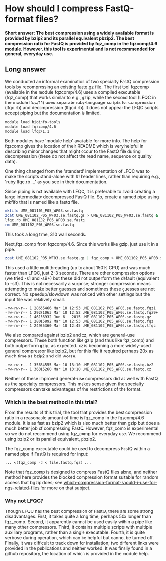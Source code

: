 # How should I compress FastQ-format files?

**Short answer: The best compression using a widely available format is provided by bzip2 and its parallel equivalent pbzip2. The best compression ratio for FastQ is provided by fqz_comp in the fqzcomp/4.6 module.  However, this tool is experimental and is not recommended for general, everyday use.**

## Long answer

We conducted an informal examination of two specialty FastQ compression tools by recompressing an existing fastq.gz file. The first tool fqzcomp (available in the module fqzcomp/4.6) uses a compiled executable (fqz_comp) that works similar to e.g., gzip, while the second tool (LFQC in the module lfqc/1.1) uses separate ruby-language scripts for compression (lfqc.rb) and decompression (lfqcd.rb). It does not appear the LFQC scripts accept piping but the documentation is limited.

```bash
module load bioinfo-tools
module load fqzcomp/4.6
module load lfqc/1.1
```

Both modules have 'module help' available for more info. The help for fqzcomp gives the location of their README which is very helpful in describing minor changes that might occur to the FastQ file during decompression (these do not affect the read name, sequence or quality data).

One thing changed from the 'standard' implementation of LFQC was to make the scripts stand-alone with #! header lines, rather than requiring e.g., 'ruby lfqc.rb ...' as you see in their documentation.

Since piping is not available with LFQC, it is preferable to avoid creating a large intermediate decompressed FastQ file. So, create a named pipe using mkfifo that is named like a fastq file.

```bash
mkfifo UME_081102_P05_WF03.se.fastq
zcat UME_081102_P05_WF03.se.fastq.gz > UME_081102_P05_WF03.se.fastq &
lfqc.rb UME_081102_P05_WF03.se.fastq
rm UME_081102_P05_WF03.se.fastq
```

This took a long time, 310 wall seconds.

Next,fqz_comp from fqzcomp/4.6. Since this works like gzip, just use it in a pipe.

```bash
zcat UME_081102_P05_WF03.se.fastq.gz | fqz_comp > UME_081102_P05_WF03.se.fastq.fqz
```

This used a little multithreading (up to about 150% CPU) and was much faster than LFQC, just 2-3 seconds. There are other compression options (we tried -s1 and -s9+) but these did not outperform the default (equivalent to -s3). This is not necessarily a surprise; stronger compression means attempting to make better guesses and sometimes these guesses are not correct. No speedup/slowdown was noticed with other settings but the input file was relatively small.

```console
-rw-rw-r-- 1 28635466 Mar 10 12:53 UME_081102_P05_WF03.se.fastq.fqz1
-rw-rw-r-- 1 29271063 Mar 10 12:52 UME_081102_P05_WF03.se.fastq.fqz9+
-rw-rw-r-- 1 46156932 Jun 6   2015 UME_081102_P05_WF03.se.fastq.gz
-rw-rw-r-- 1 28015892 Mar 10 12:53 UME_081102_P05_WF03.se.fastq.fqz
-rw-rw-r-- 1 24975360 Mar 10 12:45 UME_081102_P05_WF03.se.fastq.lfqc
```

We also compared against bzip2 and xz, which are general-use compressors. These both function like gzip (and thus like fqz_comp) and both outperform gzip, as expected. xz is becoming a more widely-used general compressor like bzip2, but for this file it required perhaps 20x as much time as bzip2 and did worse.

```console
-rw-rw-r-- 1 35664555 Mar 10 13:10 UME_081102_P05_WF03.se.fastq.bz2
-rw-rw-r-- 1 36315260 Mar 10 13:10 UME_081102_P05_WF03.se.fastq.xz
```

Neither of these improved general-use compressors did as well with FastQ as the specialty compressors. This makes sense given the specialty compressors can take advantages of the restrictions of the format.


### Which is the best method in this trial?

From the results of this trial, the tool that provides the best compression ratio in a reasonable amount of time is fqz_comp in the fqzcomp/4.6 module. It is as fast as bzip2 which is also much better than gzip but does a much better job of compressing FastQ.  However, fqz_comp is experimental so we do not recommend using fqz_comp for everyday use.  We recommend using bzip2 or its parallel equivalent, pbzip2.

The fqz_comp executable could be used to decompress FastQ within a named pipe if FastQ is required for input:

```text
... <(fqz_comp -d < file.fastq.fqz) ...
```

Note that fqz_comp is designed to compress FastQ files alone, and neither method here provides the blocked compression format suitable for random access that bgzip does; see [which-compression-format-should-i-use-for-ngs-related-files](compress_format.md) for more on that subject.


### Why not LFQC?

Though LFQC has the best compression of FastQ, there are some strong disadvantages. First, it takes quite a long time, perhaps 50x longer than fqz_comp. Second, it apparently cannot be used easily within a pipe like many other compressors. Third, it contains multiple scripts with multiple auxiliary programs, rather than a single executable. Fourth, it is quite verbose during operation, which can be helpful but cannot be turned off. Finally, it was difficult to track down for installation; two different links were provided in the publications and neither worked. It was finally found in a github repository, the location of which is provided in the module help.

